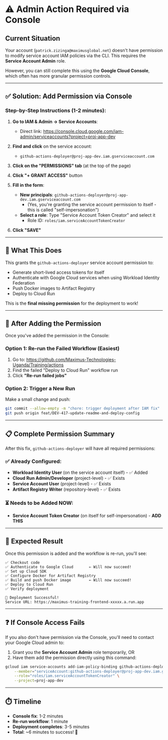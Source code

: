 # ⚠️ Admin Action Required via Console

## Current Situation

Your account (`patrick.zizinga@maximusglobal.net`) doesn't have permission to modify service account IAM policies via the CLI. This requires the **Service Account Admin** role.

However, you can still complete this using the **Google Cloud Console**, which often has more granular permission controls.

---

## ✅ Solution: Add Permission via Console

### Step-by-Step Instructions (1-2 minutes):

1. **Go to IAM & Admin → Service Accounts**:
   - Direct link: https://console.cloud.google.com/iam-admin/serviceaccounts?project=proj-app-dev

2. **Find and click** on the service account:
   - `github-actions-deployer@proj-app-dev.iam.gserviceaccount.com`

3. **Click on the "PERMISSIONS" tab** (at the top of the page)

4. **Click "+ GRANT ACCESS"** button

5. **Fill in the form**:
   - **New principals**: `github-actions-deployer@proj-app-dev.iam.gserviceaccount.com`
     - (Yes, you're granting the service account permission to itself - this is called "self-impersonation")
   - **Select a role**: Type "Service Account Token Creator" and select it
     - Role ID: `roles/iam.serviceAccountTokenCreator`

6. **Click "SAVE"**

---

## 🎯 What This Does

This grants the `github-actions-deployer` service account permission to:
- Generate short-lived access tokens for itself
- Authenticate with Google Cloud services when using Workload Identity Federation
- Push Docker images to Artifact Registry
- Deploy to Cloud Run

This is the **final missing permission** for the deployment to work!

---

## 🔄 After Adding the Permission

Once you've added the permission in the Console:

### Option 1: Re-run the Failed Workflow (Easiest)
1. Go to: https://github.com/Maximus-Technologies-Uganda/Training/actions
2. Find the failed "Deploy to Cloud Run" workflow run
3. Click **"Re-run failed jobs"**

### Option 2: Trigger a New Run
Make a small change and push:
```bash
git commit --allow-empty -m "chore: trigger deployment after IAM fix"
git push origin feat/DEV-417-update-readme-and-deploy-config
```

---

## 📋 Complete Permission Summary

After this fix, `github-actions-deployer` will have all required permissions:

### ✅ Already Configured:
- **Workload Identity User** (on the service account itself) - ✅ Added
- **Cloud Run Admin/Developer** (project-level) - ✅ Exists
- **Service Account User** (project-level) - ✅ Exists
- **Artifact Registry Writer** (repository-level) - ✅ Exists

### ⏳ Needs to be Added NOW:
- **Service Account Token Creator** (on itself for self-impersonation) - **ADD THIS**

---

## 🚀 Expected Result

Once this permission is added and the workflow is re-run, you'll see:

```
✅ Checkout code
✅ Authenticate to Google Cloud       ← Will now succeed!
✅ Set up Cloud SDK
✅ Configure Docker for Artifact Registry
✅ Build and push Docker image        ← Will now succeed!
✅ Deploy to Cloud Run
✅ Verify deployment

🎉 Deployment Successful!
Service URL: https://maximus-training-frontend-xxxxx.a.run.app
```

---

## ❓ If Console Access Fails

If you also don't have permission via the Console, you'll need to contact your Google Cloud admin to:

1. Grant you the **Service Account Admin** role temporarily, OR
2. Have them add the permission directly using this command:

```bash
gcloud iam service-accounts add-iam-policy-binding github-actions-deployer@proj-app-dev.iam.gserviceaccount.com \
    --member="serviceAccount:github-actions-deployer@proj-app-dev.iam.gserviceaccount.com" \
    --role="roles/iam.serviceAccountTokenCreator" \
    --project=proj-app-dev
```

---

## ⏱️ Timeline

- **Console fix**: 1-2 minutes
- **Re-run workflow**: 1 minute
- **Deployment completes**: 3-5 minutes
- **Total**: ~6 minutes to success! 🎉

